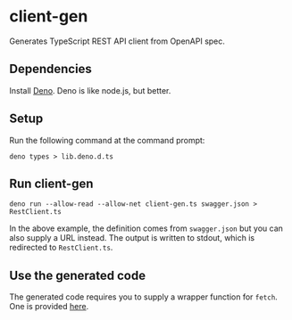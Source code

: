 # client-gen

Generates TypeScript REST API client from OpenAPI spec.

## Dependencies

Install [Deno](https://deno.com/). Deno is like node.js, but better.

## Setup

Run the following command at the command prompt:
```
deno types > lib.deno.d.ts
```

## Run client-gen

```
deno run --allow-read --allow-net client-gen.ts swagger.json > RestClient.ts
```

In the above example, the definition comes from `swagger.json` but you can also supply a URL instead.
The output is written to stdout, which is redirected to `RestClient.ts`.

## Use the generated code

The generated code requires you to supply a wrapper function for `fetch`. One is provided [here](FetchWrapper.ts).
